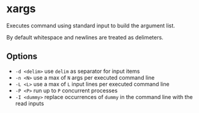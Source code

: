 # xargs

Executes command using standard input to build the argument list.

By default whitespace and newlines are treated as delimeters.

## Options

  - `-d <delim>` use `delim` as separator for input items
  - `-n <N>` use a max of `N` args per executed command line
  - `-L <L>` use a max of `L` input lines per executed command line
  - `-P <P>` run up to `P` concurrent processes
  - `-I <dummy>` replace occurrences of `dummy` in the command line
  with the read inputs
